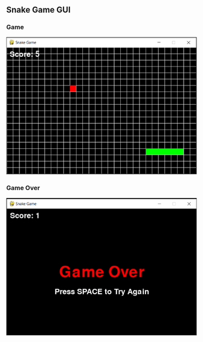 ## Snake Game GUI  

### Game  

![game](game-Screenshot1.png)  

### Game Over  

![game](gameover-Screenshot2.png)  
